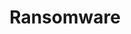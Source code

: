 ---
layout: blog_by_tag
image: /assets/img/banner/welcome.png
title: "Ransomware"
description: "Ransomware - Grove Technologies - Washington DC's best Mac Support company for Digital Agencies"
tagline: "<br>Our Blog"
tag: editorial
permalink: /blog/tags/ransomware/
---